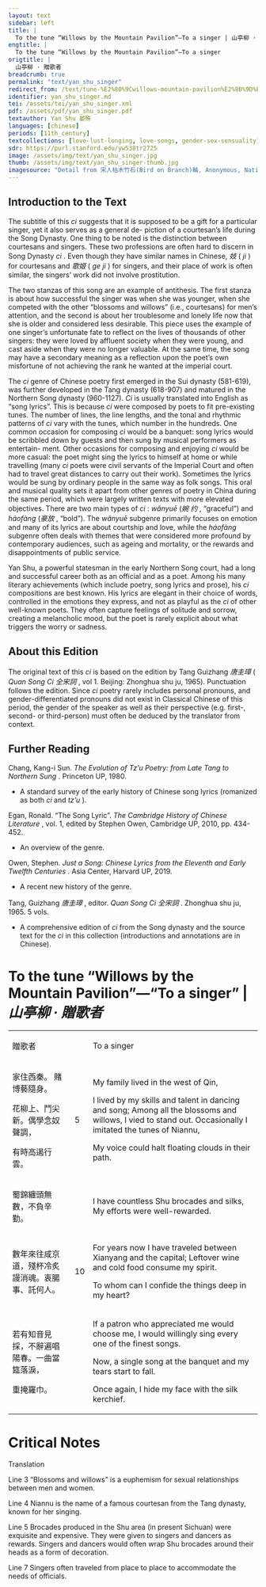 ```yaml
---
layout: text
sidebar: left
title: |
  To the tune “Willows by the Mountain Pavilion”—To a singer | 山亭柳 · 贈歌者
engtitle: |
  To the tune “Willows by the Mountain Pavilion”—To a singer
origtitle: |
  山亭柳 · 贈歌者
breadcrumb: true
permalink: "text/yan_shu_singer"
redirect_from: /text/tune-%E2%80%9Cwillows-mountain-pavilion%E2%80%9D%E2%80%94-singer
identifier: yan_shu_singer.md
tei: /assets/tei/yan_shu_singer.xml
pdf: /assets/pdf/yan_shu_singer.pdf
textauthor: Yan Shu 晏殊
languages: [chinese]
periods: [11th_century]
textcollections: [love-lust-longing, love-songs, gender-sex-sensuality]
sdr: https://purl.stanford.edu/yw538tr2725
image: /assets/img/text/yan_shu_singer.jpg
thumb: /assets/img/text/yan_shu_singer-thumb.jpg
imagesource: "Detail from 宋人枯木竹石(Bird on Branch)軸, Anonymous, National Palace Museum, Accesion Number: K2A000155N000000000PAA [Public Domain]"
---
```

<h2>Introduction to the Text</h2>
<p>The subtitle of this <i> ci </i> suggests that it is supposed to be a gift for a particular singer, yet it also serves as a general de- piction of a courtesan’s life during the Song Dynasty. One thing to be noted is the distinction between courtesans and singers. These two professions are often hard to discern in Song Dynasty <i> ci</i> . Even though they have similar names in Chinese, <em>妓</em> (<i> ji</i> ) for courtesans and <em>歌姬</em> (<i> ge ji</i> ) for singers, and their place of work is often similar, the singers’ work did not involve prostitution.</p>

<p>The two stanzas of this song are an example of antithesis. The first stanza is about how successful the singer was when she was younger, when she competed with the other “blossoms and willows” (i.e., courtesans) for men’s attention, and the second is about her troublesome and lonely life now that she is older and considered less desirable. This piece uses the example of one singer’s unfortunate fate to reflect on the lives of thousands of other singers: they were loved by affluent society when they were young, and cast aside when they were no longer valuable. At the same time, the song may have a secondary meaning as a reflection upon the poet’s own misfortune of not achieving the rank he wanted at the imperial court.</p>

<p>The <i> ci </i> genre of Chinese poetry first emerged in the Sui dynasty (581-619), was further developed in the Tang dynasty (618-907) and matured in the Northern Song dynasty (960-1127). <i> Ci </i> is usually translated into English as “song lyrics”. This is because <i> ci </i> were composed by poets to fit pre-existing tunes. The number of lines, the line lengths, and the tonal and rhythmic patterns of <i> ci </i> vary with the tunes, which number in the hundreds. One common occasion for composing <i> ci </i> would be a banquet: song lyrics would be scribbled down by guests and then sung by musical performers as entertain- ment. Other occasions for composing and enjoying <i> ci </i> would be more casual: the poet might sing the lyrics to himself at home or while travelling (many <i> ci </i> poets were civil servants of the Imperial Court and often had to travel great distances to carry out their work). Sometimes the lyrics would be sung by ordinary people in the same way as folk songs. This oral and musical quality sets it apart from other genres of poetry in China during the same period, which were largely written texts with more elevated objectives. There are two main types of <i> ci</i> : <i> wǎnyuē </i> (<em>婉 约</em> , “graceful”) and <i> háofàng </i> (<em>豪放</em> , “bold”). The <i> wǎnyuē </i> subgenre primarily focuses on emotion and many of its lyrics are about courtship and love, while the <i> háofàng </i> subgenre often deals with themes that were considered more profound by contemporary audiences, such as ageing and mortality, or the rewards and disappointments of public service.</p>

<p>Yan Shu, a powerful statesman in the early Northern Song court, had a long and successful career both as an official and as a poet. Among his many literary achievements (which include poetry, song lyrics and prose), his <i> ci </i> compositions are best known. His lyrics are elegant in their choice of words, controlled in the emotions they express, and not as playful as the <i> ci </i> of other well-known poets. They often capture feelings of solitude and sorrow, creating a melancholic mood, but the poet is rarely explicit about what triggers the worry or sadness.</p>
<h2>About this Edition</h2>
<p>The original text of this <i> ci </i> is based on the edition by Tang Guizhang <em>唐圭璋</em> (<i> Quan Song Ci </i> <em>全宋詞</em> , vol 1. Beijing: Zhonghua shu ju, 1965). Punctuation follows the edition. Since <i> ci </i> poetry rarely includes personal pronouns, and gender-differentiated pronouns did not exist in Classical Chinese of this period, the gender of the speaker as well as their perspective (e.g. first-, second- or third-person) must often be deduced by the translator from context.</p>

<h2>Further Reading</h2>




<p>Chang, Kang-i Sun. <i> The Evolution of Tz’u Poetry: from Late Tang to Northern Sung</i> . Princeton UP, 1980.</p>
<ul>
<li>A standard survey of the early history of Chinese song lyrics (romanized as both <em>ci</em> and <em>tz’u</em> ).</li>
</ul>
<p>Egan, Ronald. “The Song Lyric”. <i> The Cambridge History of Chinese Literature</i> , vol. 1, edited by Stephen Owen, Cambridge UP, 2010, pp. 434-452.</p>
<ul>
<li>An overview of the genre.</li>
</ul>
<p>Owen, Stephen. <i> Just a Song: Chinese Lyrics from the Eleventh and Early Twelfth Centuries</i> . Asia Center, Harvard UP, 2019.</p>
<ul>
<li>A recent new history of the genre.</li>
</ul>
<p>Tang, Guizhang <em>唐圭璋</em> , editor. <i> Quan Song Ci </i> <em>全宋詞</em> . Zhonghua shu ju, 1965. 5 vols.</p>
<ul>
<li>A comprehensive edition of <em>ci</em> from the Song dynasty and the source text for the <em>ci</em> in this collection (introductions and annotations are in Chinese).</li>

</ul><h1>To the tune “Willows by the Mountain Pavilion”—“To a singer” | <em>山亭柳 · 贈歌者</em></h1>

<table cellspacing="0">
<tr>
<td>
<p>贈歌者</p>
</td>
<td>

</td>
<td>
<p>To a singer</p>
</td>
</tr>
<tr>
<td>
<p>家住西秦。 賭博藝隨身。</p>
<p>花柳上、鬥尖新。偶學念奴聲調，</p>
<p>有時高遏行雲。</p>
</td>
<td>

<p>5</p>
</td>
<td>
<p>My family lived in the west of Qin,</p>
<p>I lived by my skills and talent in dancing and song; Among all the blossoms and willows, I vied to stand out. Occasionally I imitated the tunes of Niannu,</p>
<p>My voice could halt floating clouds in their path.</p>
</td>
</tr>
<tr>
<td>
<p>蜀錦纏頭無數，不負辛勤。</p>
</td>
<td>

</td>
<td>
<p>I have countless Shu brocades and silks, My efforts were well-rewarded.</p>
</td>
</tr>
<tr>
<td>
<p>數年來往咸京道，殘杯冷炙謾消魂。衷腸事、託何人。</p>
</td>
<td>

<p>10</p>
</td>
<td>
<p>For years now I have traveled between Xianyang and the capital; Leftover wine and cold food consume my spirit.</p>
<p>To whom can I confide the things deep in my heart?</p>
</td>
</tr>
<tr>
<td>
<p>若有知音見採，不辭遍唱陽春。一曲當筵落淚，</p>
<p>重掩羅巾。</p>
</td>
<td>

</td>
<td>
<p>If a patron who appreciated me would choose me, I would willingly sing every one of the finest songs.</p>
<p>Now, a single song at the banquet and my tears start to fall.</p>
<p>Once again, I hide my face with the silk kerchief.</p>
</td>
</tr>
</table>

<h1>Critical Notes</h1>

<p>Translation</p>
<p>Line 3 “Blossoms and willows” is a euphemism for sexual relationships between men and women.</p>
<p>Line 4 Niannu is the name of a famous courtesan from the Tang dynasty, known for her singing.</p>
<p>Line 5 Brocades produced in the Shu area (in present Sichuan) were exquisite and expensive. They were given to singers and dancers as rewards. Singers and dancers would often wrap Shu brocades around their heads as a form of decoration.</p>
<p>Line 7 Singers often traveled from place to place to accommodate the needs of officials.</p>
